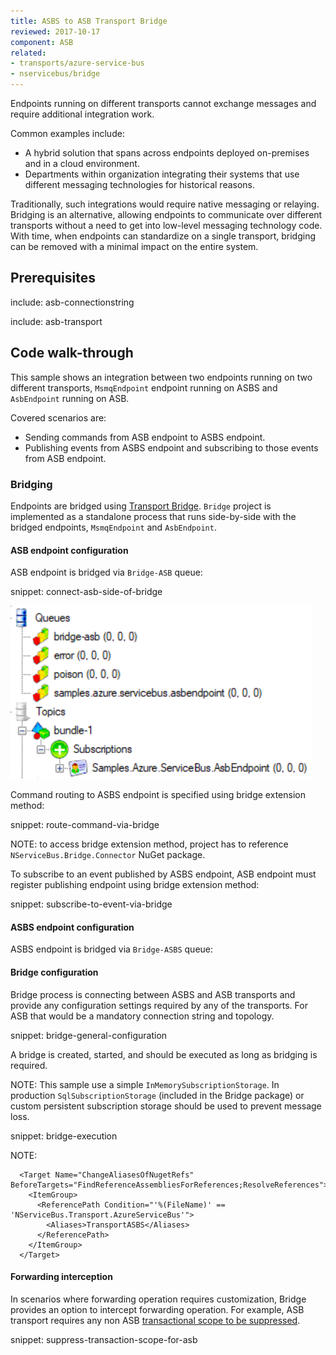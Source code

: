 ```yaml
---
title: ASBS to ASB Transport Bridge
reviewed: 2017-10-17
component: ASB
related:
- transports/azure-service-bus
- nservicebus/bridge
---
```



Endpoints running on different transports cannot exchange messages and require additional integration work.

Common examples include:

 * A hybrid solution that spans across endpoints deployed on-premises and in a cloud environment.
 * Departments within organization integrating their systems that use different messaging technologies for historical reasons.

Traditionally, such integrations would require native messaging or relaying. Bridging is an alternative, allowing endpoints to communicate over different transports without a need to get into low-level messaging technology code. With time, when endpoints can standardize on a single transport, bridging can be removed with a minimal impact on the entire system.


## Prerequisites

include: asb-connectionstring

include: asb-transport


## Code walk-through

This sample shows an integration between two endpoints running on two different transports, `MsmqEndpoint` endpoint running on ASBS and `AsbEndpoint` running on ASB.

Covered scenarios are:

 * Sending commands from ASB endpoint to ASBS endpoint.
 * Publishing events from ASBS endpoint and subscribing to those events from ASB endpoint.


### Bridging

Endpoints are bridged using [Transport Bridge](/nservicebus/bridge/). `Bridge` project is implemented as a standalone process that runs side-by-side with the bridged endpoints, `MsmqEndpoint` and `AsbEndpoint`.


#### ASB endpoint configuration

ASB endpoint is bridged via `Bridge-ASB` queue:

snippet: connect-asb-side-of-bridge

![Azure Service Bus topology][asb-topology]

Command routing to ASBS endpoint is specified using bridge extension method:

snippet: route-command-via-bridge

NOTE: to access bridge extension method, project has to reference `NServiceBus.Bridge.Connector` NuGet package.

To subscribe to an event published by ASBS endpoint, ASB endpoint must register publishing endpoint using bridge extension method: 

snippet: subscribe-to-event-via-bridge


#### ASBS endpoint configuration

ASBS endpoint is bridged via `Bridge-ASBS` queue:


#### Bridge configuration

Bridge process is connecting between ASBS and ASB transports and provide any configuration settings required by any of the transports. For ASB that would be a mandatory connection string and topology.

snippet: bridge-general-configuration

A bridge is created, started, and should be executed as long as bridging is required.

NOTE: This sample use a simple `InMemorySubscriptionStorage`. In production `SqlSubscriptionStorage` (included in the Bridge package) or custom persistent subscription storage should be used to prevent message loss.  

snippet: bridge-execution

NOTE:
```
  <Target Name="ChangeAliasesOfNugetRefs" BeforeTargets="FindReferenceAssembliesForReferences;ResolveReferences">
    <ItemGroup>
      <ReferencePath Condition="'%(FileName)' == 'NServiceBus.Transport.AzureServiceBus'">
        <Aliases>TransportASBS</Aliases>
      </ReferencePath>
    </ItemGroup>
  </Target>
 ```

#### Forwarding interception

In scenarios where forwarding operation requires customization, Bridge provides an option to intercept forwarding operation. For example, ASB transport requires any non ASB [transactional scope to be suppressed](/transports/azure-service-bus/understanding-transactions-and-delivery-guarantees.md). 

snippet: suppress-transaction-scope-for-asb

[asb-topology]: asb-topology.png "Azure Service Bus topology"
